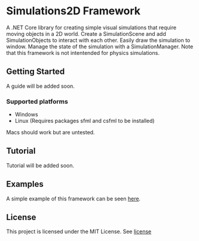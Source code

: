 # Simulations2D Framework
A .NET Core library for creating simple visual simulations that require moving objects in a 2D world. Create a SimulationScene and add SimulationObjects to interact with each other. Easily draw the simulation to window. Manage the state of the simulation with a SimulationManager. Note that this framework is not intentended for physics simulations.
## Getting Started
A guide will be added soon.
### Supported platforms
- Windows
- Linux (Requires packages sfml and csfml to be installed)

Macs should work but are untested.
## Tutorial
Tutorial will be added soon.
## Examples
A simple example of this framework can be seen [here](src/Windore.Simulations2D.ExampleApp/).
## License
This project is licensed under the MIT License.
See [license](LICENSE.md)
